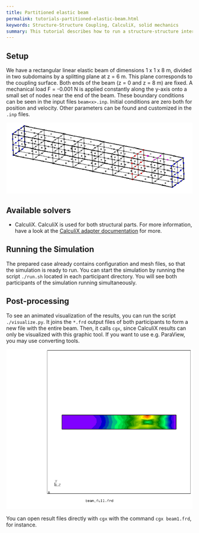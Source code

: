 ```yaml
---
title: Partitioned elastic beam
permalink: tutorials-partitioned-elastic-beam.html
keywords: Structure-Structure Coupling, CalculiX, solid mechanics
summary: This tutorial describes how to run a structure-structure interaction simulation with CalculiX running on both sides.
---
```


## Setup

We have a rectangular linear elastic beam of dimensions 1 x 1 x 8 m, divided in two subdomains by a splitting plane at z = 6 m. This plane corresponds to the coupling surface. Both ends of the beam (z = 0 and z = 8 m) are fixed. A mechanical load F = -0.001 N is applied constantly along the y-axis onto a small set of nodes near the end of the beam. These boundary conditions can be seen in the input files `beam<x>.inp`. Initial conditions are zero both for position and velocity. Other parameters can be found and customized in the `.inp` files.

![beam setup](images/tutorials-partitioned-elastic-beam-setup.png)

## Available solvers

* CalculiX. CalculiX is used for both structural parts. For more information, have a look at the [CalculiX adapter documentation](adapter-calculix-overview.html) for more.


## Running the Simulation

The prepared case already contains configuration and mesh files, so that the simulation is ready to run. You can start the simulation by running the script `./run.sh` located in each participant directory. You will see both participants of the simulation running simultaneously.

## Post-processing

To see an animated visualization of the results, you can run the script `./visualize.py`. It joins the `*.frd` output files of both participants to form a new file with the entire beam. Then, it calls `cgx`, since CalculiX results can only be visualized with this graphic tool. If you want to use e.g. ParaView, you may use converting tools.

![beam results](images/tutorials-partitioned-elastic-beam-results.png)

You can open result files directly with `cgx` with the command `cgx beam1.frd`, for instance.
